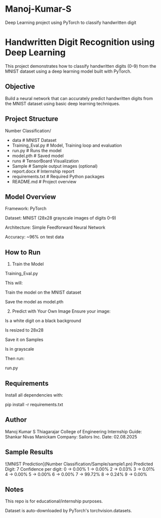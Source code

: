 # Manoj-Kumar-S
Deep Learning project using PyTorch to classify handwritten digit

# Handwritten Digit Recognition using Deep Learning

This project demonstrates how to classify handwritten digits (0–9) from the MNIST dataset using a deep learning model built with PyTorch.

## Objective
Build a neural network that can accurately predict handwritten digits from the MNIST dataset using basic deep learning techniques.

## Project Structure
Number Classification/
- data # MNIST Dataset
- Training_Eval.py # Model, Training loop and evaluation
- run.py # Runs the model
- model.pth # Saved model
- runs # TensorBoard Visualization
- Sample # Sample output images (optional)
- report.docx # Internship report
- requirements.txt # Required Python packages
- README.md # Project overview

## Model Overview
Framework: PyTorch

Dataset: MNIST (28x28 grayscale images of digits 0–9)

Architecture: Simple Feedforward Neural Network

Accuracy: ~96% on test data

## How to Run
1. Train the Model

Training_Eval.py

This will:

Train the model on the MNIST dataset

Save the model as model.pth

2. Predict with Your Own Image
Ensure your image:

Is a white digit on a black background

Is resized to 28x28

Save it on Samples

Is in grayscale

Then run:

run.py 

## Requirements

Install all dependencies with:

pip install -r requirements.txt

## Author
Manoj Kumar S
Thiagarajar College of Engineering
Internship Guide: Shankar Nivas Manickam
Company: Sailors Inc.
Date: 02.08.2025

## Sample Results
![MNIST Prediction](Number Classification/Sample/sample1.pn)
Predicted Digit: 7
Confidence per digit:
 0 -> 0.00%
 1 -> 0.00%
 2 -> 0.03%
 3 -> 0.01%
 4 -> 0.00%
 5 -> 0.00%
 6 -> 0.00%
 7 -> 99.72%
 8 -> 0.24%
 9 -> 0.00%
 
## Notes

This repo is for educational/internship purposes.

Dataset is auto-downloaded by PyTorch's torchvision.datasets.

